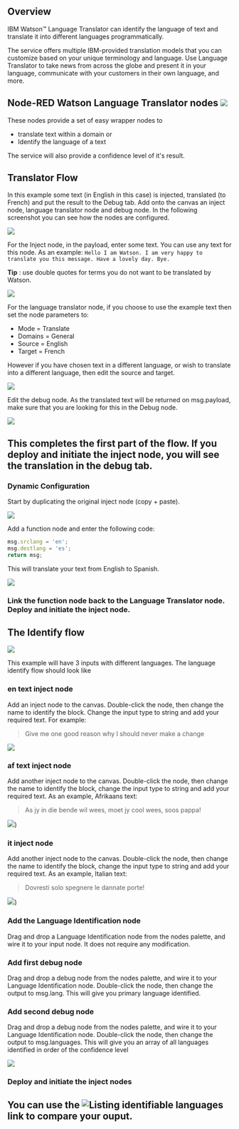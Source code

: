 

## Overview 


IBM Watson™ Language Translator can identify the language of text and translate it into different languages programmatically.

The service offers multiple IBM-provided translation models that you can customize based on your unique terminology and language. Use Language Translator to take news from across the globe and present it in your language, 
communicate with your customers in their own language, and more.


## Node-RED Watson Language Translator nodes ![](Images/ltnodes.png)


These nodes provide a set of easy wrapper nodes to

* translate text within a domain or
* Identify the language of a text

The service will also provide a confidence level of it's result.

## Translator Flow 

In this example some text (in English in this case) is injected, translated (to French) and put the result to the Debug tab. Add onto the canvas an inject node, language translator node and debug node. In the following screenshot you can see how the nodes are configured.


![](Images/translate.png) 

For the Inject node, in the payload, enter some text. You can use any text for this node. As an example:
`Hello I am Watson. I am very happy to translate you this message. Have a lovely day. Bye.`


**Tip** : use double quotes for terms you do not want to be translated by Watson.


![](Images/translatedetails.png) 


For the language translator node, if you choose to use the example text then set the node parameters to:

* Mode = Translate
* Domains = General
* Source = English
* Target = French

However if you have chosen text in a different language, or wish to translate into a different language, then edit the source and target.

![](Images/translatenode.png) 

Edit the debug node. As the translated text will be returned on msg.payload, make sure that you are looking for this in the Debug node.

![](Images/sttdebug.png) 

## This completes the first part of the flow. If you deploy and initiate the inject node, you will see the translation in the debug tab.   

### Dynamic Configuration

Start by duplicating the original inject node (copy + paste).

![](Images/ltdynamic.png) 

Add a function node and enter the following code:
```JAVASCRIPT
msg.srclang = 'en';
msg.destlang = 'es';
return msg;
```

This will translate your text from English to Spanish.

![](Images/dynamic.png) 

### Link the function node back to the Language Translator node. Deploy and initiate the inject node.


## The Identify flow

![](Images/identity.png)

This example will have 3 inputs with different languages. The language identify flow should look like

### en text inject node
Add an inject node to the canvas. Double-click the node, then change the name to identify the block. Change the input type to string and add your required text. For example:

> Give me one good reason why I should never make a change

![](Images/en.png)

### af text inject node
Add another inject node to the canvas. Double-click the node, then change the name to identify the block, change the input type to string and add your required text. As an example, Afrikaans text:

> As jy in die bende wil wees, moet jy cool wees, soos pappa!

![](Images/af.png))

### it inject node
Add another inject node to the canvas. Double-click the node, then change the name to identify the block, change the input type to string and add your required text. As an example, Italian text:

> Dovresti solo spegnere le dannate porte!

![](Images/it.png))


### Add the Language Identification node
Drag and drop a Language Identification node from the nodes palette, and wire it to your input node. It does not require any modification.

### Add first debug node
Drag and drop a debug node from the nodes palette, and wire it to your Language Identification node. Double-click the node, then change the output to msg.lang. This will give you primary language identified.

### Add second debug node
Drag and drop a debug node from the nodes palette, and wire it to your Language Identification node. Double-click the node, then change the output to msg.languages. This will give you an array of all languages identified in order of the confidence level


![](Images/identify.png)

 ### Deploy and initiate the inject nodes
 
## You can use the ![Listing identifiable languages](https://cloud.ibm.com/docs/language-translator?topic=language-translator-identifiable-languages)link to compare your ouput.
